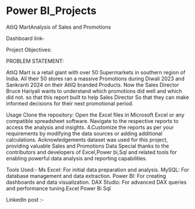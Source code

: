 # Power BI_Projects
AtliQ MartAnalysis of Sales and Promotions

Dashboard link-

Project Objectives:

PROBLEM STATEMENT:

AtliQ Mart is a retail giant with over 50 Supermarkets in southern region of India.
All their 50 stores ran a massive Promotions during Diwali 2023 and Sankranti 2024 on their AtliQ branded Products.
Now the Sales Director Bruce Hariyali wants to understand which promotions did well and which did not.
so that this report built to help Sales Director So that they can make informed decisions for their next promotional period.

Usage
Clone the repository:
Open the Excel files in Microsoft Excel or any compatible spreadsheet software.
Navigate to the respective reports to access the analysis and insights. 4.Customize the reports as per your requirements by modifying the data sources or adding additional calculations.
Acknowledgements
dataset was used for this project, providing valuable Sales and Promotions Data Special thanks to the contributors and developers of Excel,Power bi,Sql and related tools for enabling powerful data analysis and reporting capabilities.

Tools Used:-
Ms Excel: For initial data preparation and analysis.
MySQL: For database management and data extraction.
Power BI: For creating dashboards and data visualization.
DAX Studio: For advanced DAX queries and performance tuning.Excel Power Bi Sql

Linkedln post :-
